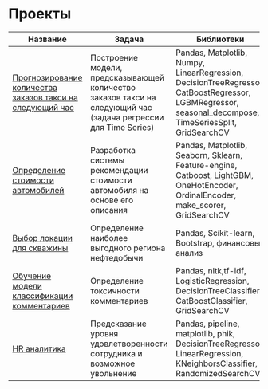 
# Проекты

| Название | Задача | Библиотеки |
|---|---|---|
| [Прогнозирование количества заказов такси на следующий час](https://github.com/kshaplyko/prediction_taxi_orders.git) | Построение модели, предсказывающей количество заказов такси на следующий час (задача регрессии для Time Series) | Pandas, Matplotlib, Numpy, LinearRegression, DecisionTreeRegressor, CatBoostRegressor, LGBMRegressor, seasonal_decompose, TimeSeriesSplit, GridSearchCV|
|[Определение стоимости автомобилей](https://github.com/kshaplyko/prediction_car_price.git) | Разработка системы рекомендации стоимости автомобиля на основе его описания | Pandas, Matplotlib, Seaborn, Sklearn, Feature-engine, Catboost, LightGBM, OneHotEncoder, OrdinalEncoder, make_scorer, GridSearchCV |
|[Выбор локации для скважины](https://github.com/kshaplyko/location_for_oil_well.git) | Определение наиболее выгодного региона нефтедобычи |Pandas, Scikit-learn, Bootstrap, финансовый анализ|
| [Обучение модели классификации комментариев](https://github.com/kshaplyko/toxic_comments.git) | Определение токсичности комментариев | Pandas, nltk,tf-idf, LogisticRegression, DecisionTreeClassifier, CatBoostClassifier, GridSearchCV|
|[HR аналитика](https://github.com/kshaplyko/hr_analytics.git) | Предсказание уровня удовлетворенности сотрудника и возможное увольнение | Pandas, pipeline, matplotlib, phik, DecisionTreeRegressor, LinearRegression, KNeighborsClassifier, RandomizedSearchCV |
